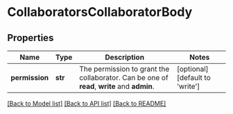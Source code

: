 # CollaboratorsCollaboratorBody

## Properties
Name | Type | Description | Notes
------------ | ------------- | ------------- | -------------
**permission** | **str** | The permission to grant the collaborator. Can be one of **read**, **write** and **admin**. | [optional] [default to 'write']

[[Back to Model list]](../README.md#documentation-for-models) [[Back to API list]](../README.md#documentation-for-api-endpoints) [[Back to README]](../README.md)

